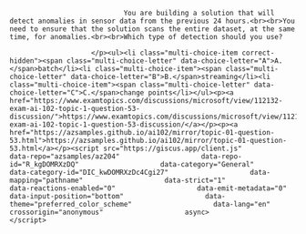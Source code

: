 <p class="card-text">
							
								You are building a solution that will detect anomalies in sensor data from the previous 24 hours.<br><br>You need to ensure that the solution scans the entire dataset, at the same time, for anomalies.<br><br>Which type of detection should you use?
							
						</p><ul><li class="multi-choice-item correct-hidden"><span class="multi-choice-letter" data-choice-letter="A">A.</span>batch</li><li class="multi-choice-item"><span class="multi-choice-letter" data-choice-letter="B">B.</span>streaming</li><li class="multi-choice-item"><span class="multi-choice-letter" data-choice-letter="C">C.</span>change points</li></ul><p><a href="https://www.examtopics.com/discussions/microsoft/view/112132-exam-ai-102-topic-1-question-53-discussion/">https://www.examtopics.com/discussions/microsoft/view/112132-exam-ai-102-topic-1-question-53-discussion/</a></p><p><a href="https://azsamples.github.io/ai102/mirror/topic-01-question-53.html">https://azsamples.github.io/ai102/mirror/topic-01-question-53.html</a></p><script src="https://giscus.app/client.js"                    data-repo="azsamples/az204"                    data-repo-id="R_kgDOMRXzDQ"                    data-category="General"                    data-category-id="DIC_kwDOMRXzDc4Cgi27"                    data-mapping="pathname"                    data-strict="1"                    data-reactions-enabled="0"                    data-emit-metadata="0"                    data-input-position="bottom"                    data-theme="preferred_color_scheme"                    data-lang="en"                    crossorigin="anonymous"                    async>                    </script>